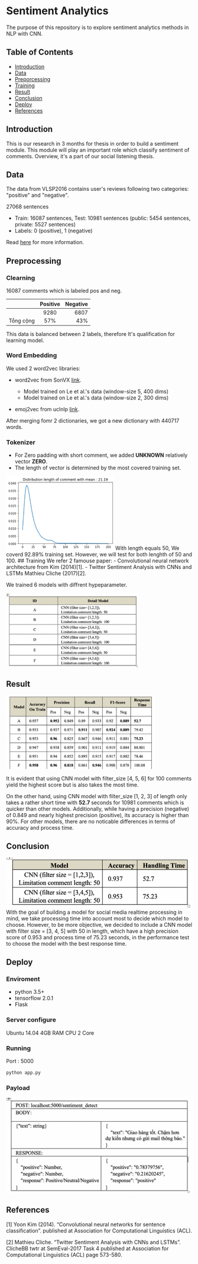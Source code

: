 # Sentiment Analytics
The purpose of this repository is to explore sentiment analytics methods in NLP with CNN.

## Table of Contents

- [Introduction](#introduction)
- [Data](#data)
- [Preporcessing](#preprocessing)
- [Training](#training)
- [Result](#result)
- [Conclusion](#conclusion)
- [Deploy](#deploy)
- [References](#references)
## Introduction

This is our research in 3 months for thesis in order to build a sentiment module. This module will play an important role which classify sentiment of comments. Overview, it's a part of our social listening thesis.

## Data

The data from VLSP2016 contains user's reviews following two categories: "positive" and "negative".

27068 sentences

- Train: 16087 sentences, Test: 10981 sentences (public: 5454 sentences, private: 5527 sentences)
- Labels: 0 (positive), 1 (negative)

Read [here](https://vlsp.org.vn/vlsp2016/eval/sa) for more information.

## Preprocessing
### Clearning
16087 comments which is labeled pos and neg.

|	|Positive|	Negative|
| ------------- |:-------------:| -----:|
|   |	9280	|6807|
|Tổng cộng|	57%	|43%|

This data is balanced between 2 labels, therefore It's qualification for learning model.
### Word Embedding
We used 2 word2vec libraries:
- word2vec from SonVX [link](https://github.com/sonvx/word2vecVN).
    - Model trained on Le et al.'s data (window-size 5, 400 dims)
    - Model trained on Le et al.'s data (window-size 2, 300 dims)

- emoj2vec from uclnlp [link](https://github.com/uclnlp/emoji2vec).

After merging fomr 2 dictionaries, we got a new dictionary with 440717 words.
### Tokenizer
- For Zero padding with short comment, we added <b>UNKNOWN</b> relatively vector <b>ZERO</b>.
- The length of vector is determined by the most covered training set. 
<img src="images/distribution.png" data-canonical-src="https://gyazo.com/eb5c5741b6a9a16c692170a41a49c858.png" height="200" />
With length equals 50, We coverd 92.89% training set. However, we will test for both lenghth of 50 and 100.
## Training
 We refer 2 famouse paper:
 - Convolutional neural network architecture from Kim (2014)[1].
 - Twitter Sentiment Analysis with CNNs and LSTMs Mathieu Cliche (2017)[2].

 We trained 6 models with diffrent hypeparameter.

 <img src="images/models.png" data-canonical-src="https://gyazo.com/eb5c5741b6a9a16c692170a41a49c858.png" height="200" />


## Result

 <img src="images/results.png" data-canonical-src="https://gyazo.com/eb5c5741b6a9a16c692170a41a49c858.png" height="200" />


It is evident that using CNN model with filter_size [4, 5, 6] for 100 comments yield the highest score but is also takes the most time. 

On the other hand, using CNN model with filter_size [1, 2, 3] of length only takes a rather short time with <b>52.7 </b>seconds for 10981 comments which is quicker than other models. Additionally, while having a precision (negative) of 0.849 and nearly highest precision (positive), its accuracy is higher than 90%.
For other models, there are no noticable differences in terms of accuracy and process time.
## Conclusion

 ![Image description](images/conclusion.png)
With the goal of building a model for social media realtime processing in mind, we take processing time into account most to decide which model to choose. However, to be more objective, we decided to include a CNN model with filter size = [3, 4, 5] with 50 in length, which have a high precision score of 0.953 and process time of 75.23 seconds, in the performance test to choose the model with the best response time.
## Deploy
### Enviroment 
- python 3.5+
- tensorflow 2.0.1
- Flask
### Server configure
Ubuntu 14.04 4GB RAM CPU 2 Core
### Running
Port : 5000
```python
python app.py
```
### Payload
 ![Image description](images/payload.png)
## References
[1] Yoon Kim (2014). “Convolutional neural networks for sentence classification”. published at Association for Computational Linguistics (ACL).

[2] Mathieu Cliche. “Twitter Sentiment Analysis with CNNs and LSTMs”. ClicheBB twtr at SemEval-2017 Task 4 published at Association for Computational Linguistics (ACL) page 573-580.
